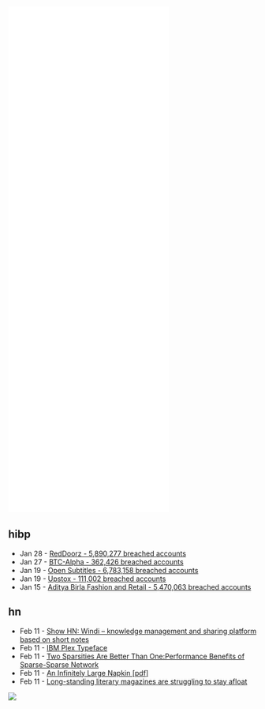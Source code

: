 ![Metrics](https://raw.githubusercontent.com/phixion/phixion/master/metrics.svg)

## hibp

<!--
for https://github.com/phixion/phixion/blob/main/.github/workflows/feeds.yml
-->
<!--START_SECTION:haveibeenpwnd-->
- Jan 28 - [RedDoorz - 5,890,277 breached accounts](https://haveibeenpwned.com/PwnedWebsites#RedDoorz)
- Jan 27 - [BTC-Alpha - 362,426 breached accounts](https://haveibeenpwned.com/PwnedWebsites#BTCAlpha)
- Jan 19 - [Open Subtitles - 6,783,158 breached accounts](https://haveibeenpwned.com/PwnedWebsites#OpenSubtitles)
- Jan 19 - [Upstox - 111,002 breached accounts](https://haveibeenpwned.com/PwnedWebsites#Upstox)
- Jan 15 - [Aditya Birla Fashion and Retail - 5,470,063 breached accounts](https://haveibeenpwned.com/PwnedWebsites#ABFRL)
<!--END_SECTION:haveibeenpwnd-->

## hn

<!--
for https://github.com/phixion/phixion/blob/main/.github/workflows/feeds.yml
-->
<!--START_SECTION:hn-->
- Feb 11 - [Show HN: Windi – knowledge management and sharing platform based on short notes](https://windi.app/)
- Feb 11 - [IBM Plex Typeface](https://www.ibm.com/plex/)
- Feb 11 - [Two Sparsities Are Better Than One:Performance Benefits of Sparse-Sparse Network](https://arxiv.org/abs/2112.13896)
- Feb 11 - [An Infinitely Large Napkin [pdf]](https://venhance.github.io/napkin/Napkin.pdf)
- Feb 11 - [Long-standing literary magazines are struggling to stay afloat](https://www.cnn.com/style/article/the-believer-literary-magazines-closing-down-struggling-cec/index.html)
<!--END_SECTION:hn-->

<!--
for https://yhype.me
-->
![](https://hit.yhype.me/github/profile?user_id=13013670)

